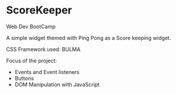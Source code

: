 # ScoreKeeper

Web Dev BootCamp

A simple widget themed with Ping Pong as a Score keeping widget.

CSS Framework used: BULMA

Focus of the project:

- Events and Event listeners
- Buttons
- DOM Manipulation with JavaScript
